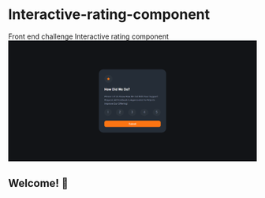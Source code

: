 # Interactive-rating-component

Front end challenge Interactive rating component
![design preview](./design/desktop-preview.png)

## Welcome! 👋
